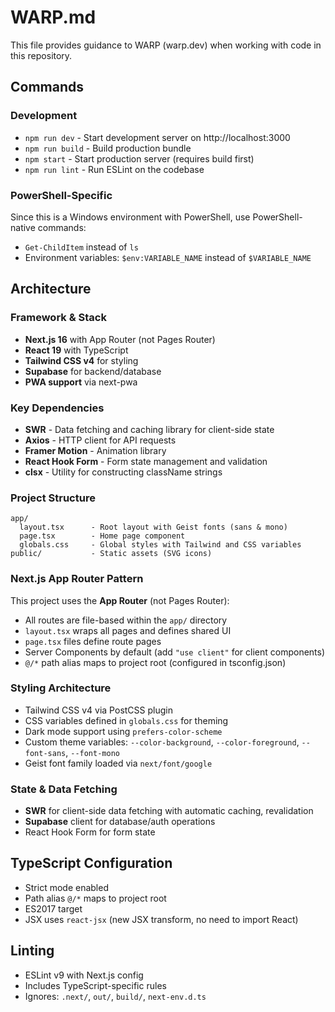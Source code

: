 # WARP.md

This file provides guidance to WARP (warp.dev) when working with code in this repository.

## Commands

### Development
- `npm run dev` - Start development server on http://localhost:3000
- `npm run build` - Build production bundle
- `npm start` - Start production server (requires build first)
- `npm run lint` - Run ESLint on the codebase

### PowerShell-Specific
Since this is a Windows environment with PowerShell, use PowerShell-native commands:
- `Get-ChildItem` instead of `ls`
- Environment variables: `$env:VARIABLE_NAME` instead of `$VARIABLE_NAME`

## Architecture

### Framework & Stack
- **Next.js 16** with App Router (not Pages Router)
- **React 19** with TypeScript
- **Tailwind CSS v4** for styling
- **Supabase** for backend/database
- **PWA support** via next-pwa

### Key Dependencies
- **SWR** - Data fetching and caching library for client-side state
- **Axios** - HTTP client for API requests
- **Framer Motion** - Animation library
- **React Hook Form** - Form state management and validation
- **clsx** - Utility for constructing className strings

### Project Structure
```
app/
  layout.tsx      - Root layout with Geist fonts (sans & mono)
  page.tsx        - Home page component
  globals.css     - Global styles with Tailwind and CSS variables
public/           - Static assets (SVG icons)
```

### Next.js App Router Pattern
This project uses the **App Router** (not Pages Router):
- All routes are file-based within the `app/` directory
- `layout.tsx` wraps all pages and defines shared UI
- `page.tsx` files define route pages
- Server Components by default (add `"use client"` for client components)
- `@/*` path alias maps to project root (configured in tsconfig.json)

### Styling Architecture
- Tailwind CSS v4 via PostCSS plugin
- CSS variables defined in `globals.css` for theming
- Dark mode support using `prefers-color-scheme`
- Custom theme variables: `--color-background`, `--color-foreground`, `--font-sans`, `--font-mono`
- Geist font family loaded via `next/font/google`

### State & Data Fetching
- **SWR** for client-side data fetching with automatic caching, revalidation
- **Supabase** client for database/auth operations
- React Hook Form for form state

## TypeScript Configuration
- Strict mode enabled
- Path alias `@/*` maps to project root
- ES2017 target
- JSX uses `react-jsx` (new JSX transform, no need to import React)

## Linting
- ESLint v9 with Next.js config
- Includes TypeScript-specific rules
- Ignores: `.next/`, `out/`, `build/`, `next-env.d.ts`
